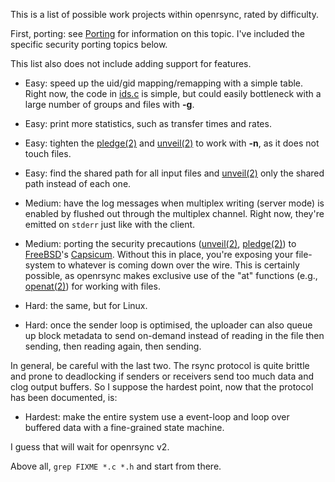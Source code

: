 This is a list of possible work projects within openrsync, rated by difficulty.

First, porting: see
[Porting](https://github.com/kristapsdz/openrsync/blob/master/README.md#Portability)
for information on this topic.
I've included the specific security porting topics below.

This list also does not include adding support for features.

- Easy: speed up the uid/gid mapping/remapping with a simple table.
  Right now, the code in 
  [ids.c](https://github.com/kristapsdz/openrsync/blob/master/ids.c)
  is simple, but could easily bottleneck with a large number of groups
  and files with **-g**.

- Easy: print more statistics, such as transfer times and rates.

- Easy: tighten the [pledge(2)](https://man.openbsd.org/pledge.2) and
  [unveil(2)](https://man.openbsd.org/unveil.2) to work with **-n**, as
  it does not touch files.

- Easy: find the shared path for all input files and
  [unveil(2)](https://man.openbsd.org/unveil.2) only the shared path
  instead of each one.

- Medium: have the log messages when multiplex writing (server mode) is
  enabled by flushed out through the multiplex channel.
  Right now, they're emitted on `stderr` just like with the client.

- Medium: porting the security precautions
  ([unveil(2)](https://man.openbsd.org/unveil.2),
  [pledge(2)](https://man.openbsd.org/pledge.2)) to
  [FreeBSD](https://www.freebsd.org)'s
  [Capsicum](https://wiki.freebsd.org/Capsicum).
  Without this in place, you're exposing your file-system to whatever is
  coming down over the wire.
  This is certainly possible, as openrsync makes exclusive use of the "at"
  functions (e.g., [openat(2)](https://man.openbsd.org/openat.2)) for working
  with files.

- Hard: the same, but for Linux.

- Hard: once the sender loop is optimised, the uploader can also queue
  up block metadata to send on-demand instead of reading in the file
  then sending, then reading again, then sending.

In general, be careful with the last two.
The rsync protocol is quite brittle and prone to deadlocking if senders
or receivers send too much data and clog output buffers.
So I suppose the hardest point, now that the protocol has been
documented, is:

- Hardest: make the entire system use a event-loop and loop over
  buffered data with a fine-grained state machine.

I guess that will wait for openrsync v2.

Above all, `grep FIXME *.c *.h` and start from there.
